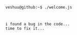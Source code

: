 ```console
veshuu@github:~$ ./welcome.js
```
<h1></h1>

```console
i found a bug in the code...
time to fix it...


```
<h2></h2>
